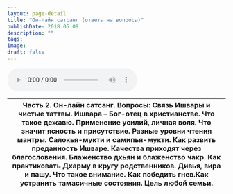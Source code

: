 ```yaml
---
layout: page-detail
title: "Он-лайн сатсанг (ответы на вопросы)"
publishDate: 2018.05.09
description: ""
tags:
image:
draft: false
---
```


<audio title="2018.05.09 - Он-лайн сатсанг (ответы на вопросы).mp3" src="/upload/iblock/95e/95e95c2e5302c131d25021f8572d9234.mp3" controls=""></audio>

| Часть 2\. Он-лайн сатсанг. Вопросы: Связь Ишвары и чистые таттвы. Ишвара – Бог-отец в христианстве.  Что такое дежавю. Применение усилий, личная воля. Что значит ясность и присутствие. Разные уровни чтения мантры. Салокья-мукти и самипья-мукти. Как развить преданность Ишваре. Качества приходят через благословения. Блаженство дхьян и блаженство чакр. Как практиковать Дхарму в кругу родственников. Дивья, вира и пашу. Что такое внимание. Как победить гнев.Как устранить тамасичные состояния. Цель любой семьи. |
| ------------------------------------------------------------------------------------------------------------------------------------------------------------------------------------------------------------------------------------------------------------------------------------------------------------------------------------------------------------------------------------------------------------------------------------------------------------------------------------------------------------------------------ |

  
